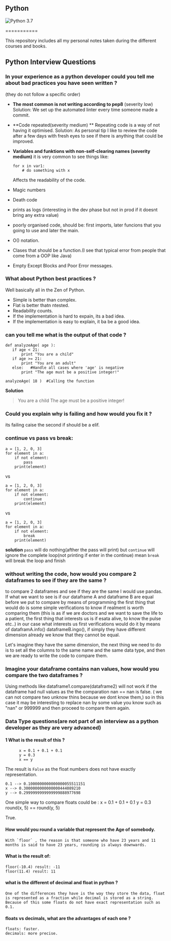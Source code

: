 ## Python

![Python 3.7](https://img.shields.io/badge/Python-3.7-blue.svg)

===========

This repository includes all my personal notes taken during the different courses and books.

## Python Interview Questions


### In your experience as a python developer could you tell me about bad practices you have seen written ?

(they do not follow a specific order)

- **The most common is not writing according to pep8** (severity low)  
   Solution: We set up the automated linter every time someone made a commit.
- **Code repeated(severity medium)  ** 
   Repeating code is a way of not having it optimised.
   Solution: As personal tip I like to review the code after a few days with fresh eyes to see if there is anything that could be improved.

- **Variables and funktions with non-self-clearing names (severity medium)**
    it is very common to see things like:
	```
	for x in var1:
	    # do something with x
	```	
    Affects the readability of the code.
	
- Magic numbers
- Death code
- prints as logs (interesting in the dev phase but not in prod if it doesnt bring any extra value)
- poorly organised code, should be: first imports, later funcions that you going to use and later the main.
- O() notation.
- Clases that should be a function.(I see that typical error from people that come from a OOP like Java)
- Empty Except Blocks and Poor Error messages.

### What about Python best practices ?

Well basically all in the Zen of Python.

- Simple is better than complex.
- Flat is better thatn ntested.
- Readability counts.
- If the implementation is hard to expain, its a bad idea.
- If the implementation is easy to explain, it ba be a good idea.

### can you tell me what is the output of that code ? 

```
def analyzeAge( age ):
   if age < 21:
       print "You are a child"
   if age >= 21: 
       print "You are an adult"
   else:   #Handle all cases where 'age' is negative 
       print "The age must be a positive integer!"

analyzeAge( 18 )  #Calling the function
```


**Solution**

>You are a child
>The age must be a positive integer!

### Could you explain why is failing and how would you fix it ? 

its failing caise the second if should be a elif.

### continue vs pass vs break:

```
a = [1, 2, 0, 3]
for element in a:
    if not element:
        pass
    print(element)
```

vs

```
a = [1, 2, 0, 3]
for element in a:
    if not element:
        continue
    print(element)
```
vs

```
a = [1, 2, 0, 3]
for element in a:
    if not element:
        break
    print(element)
```

**solution**
`pass` will do nothing(afther the pass will print) but `continue` will ignore the complete loop(not printing if enter in the continue) mean `break` will break the loop and finish

### without writing the code, how would you compare 2 dataframes to see if they are the same ?

to compare 2 dataframes and see if they are the same I would use pandas. 
If what we want to see is if our dataframe A and dataframe B are equal before we put to compare by means of programming the first thing that would do is some simple verifications to know if realment is worth comparing them (this is as if we are doctors and we want to save the life to a patient, the first thing that interests us is if esata alive, to know the pulse etc..) in our case what interests us first verifications would do it by means of dataframA.info() dataframeB.ingo(), if simply they have different dimension already we know that they cannot be equal.

Let's imagine they have the same dimension, the next thing we need to do is to set all the columns to the same name and the same data type, and then we are ready to write the code to compare them.


### Imagine your dataframe contains nan values, how would you compare the two dataframes ?

Using methods like dataframe1.compare(dataframe2) will not work if the dataframe had null values as the  the comparation nan == nan is false. ( we can not compare two unknow thins
because we dont know them,) so in this case it may be interesting to replace nan by some value you know such as "nan" or 999999 and then proceed to compare them again.

### Data Type questions(are not part of an interview as a python developer as they are very advanced)

#### 1 What is the result of this ?
          x = 0.1 + 0.1 + 0.1
          y = 0.3
          x == y
		  
The result is `False` as the float numbers does not have exactly representation.

    0.1 --> 0.1000000000000000055511151
    x --> 0.3000000000000000444089210
    y --> 0.2999999999999999888977698

One simple way to compare floats could be :
    x = 0.1 + 0.1 + 0.1
    y = 0.3
    round(x, 5) == round(y, 5)

   True.

#### How would you round a variable that represent the Age of somebody.

    With `floor` , the reason is that someone who have 23 years and 11 months is said to have 23 years, rounding is always downwards.
	
#### What is the result of:

    floor(-10.4) result: -11
    floor(11.4) result: 11
	
#### what is the different of decimal and float in python ?

	One of the differences they have is the way they store the data, float is represented as a fraction while decimal is stored as a string. 
    Because of this some floats do not have exact representation such as 0.1.
	
#### floats vs decimals, what are the advantages of each one ?	

    floats: faster.
	decimals: more precise.
